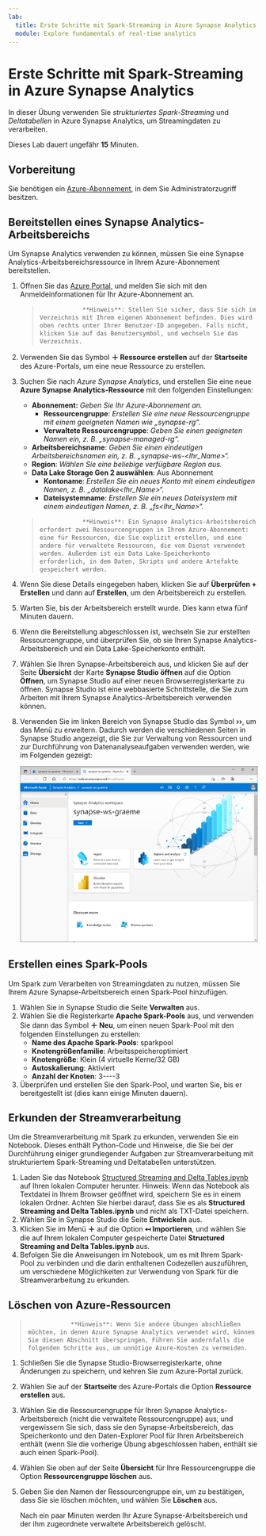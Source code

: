 ```yaml
---
lab:
  title: Erste Schritte mit Spark-Streaming in Azure Synapse Analytics
  module: Explore fundamentals of real-time analytics
---
```


# Erste Schritte mit Spark-Streaming in Azure Synapse Analytics

In dieser Übung verwenden Sie *strukturiertes Spark-Streaming* und *Deltatabellen* in Azure Synapse Analytics, um Streamingdaten zu verarbeiten.

Dieses Lab dauert ungefähr **15** Minuten.

## Vorbereitung

Sie benötigen ein [Azure-Abonnement](https://azure.microsoft.com/free), in dem Sie Administratorzugriff besitzen.

## Bereitstellen eines Synapse Analytics-Arbeitsbereichs

Um Synapse Analytics verwenden zu können, müssen Sie eine Synapse Analytics-Arbeitsbereichsressource in Ihrem Azure-Abonnement bereitstellen.

1. Öffnen Sie das [Azure Portal](https://portal.azure.com?azure-portal=true), und melden Sie sich mit den Anmeldeinformationen für Ihr Azure-Abonnement an.

    >                 **Hinweis**: Stellen Sie sicher, dass Sie sich im Verzeichnis mit Ihrem eigenen Abonnement befinden. Dies wird oben rechts unter Ihrer Benutzer-ID angegeben. Falls nicht, klicken Sie auf das Benutzersymbol, und wechseln Sie das Verzeichnis.

2. Verwenden Sie das Symbol **&#65291; Ressource erstellen** auf der **Startseite** des Azure-Portals, um eine neue Ressource zu erstellen.
3. Suchen Sie nach *Azure Synapse Analytics*, und erstellen Sie eine neue **Azure Synapse Analytics-Ressource** mit den folgenden Einstellungen:
    - **Abonnement:** *Geben Sie Ihr Azure-Abonnement an.*
        - **Ressourcengruppe**: *Erstellen Sie eine neue Ressourcengruppe mit einem geeigneten Namen wie „synapse-rg“.*
        - **Verwaltete Ressourcengruppe**: *Geben Sie einen geeigneten Namen ein, z. B. „synapse-managed-rg“.*
    - **Arbeitsbereichsname**: *Geben Sie einen eindeutigen Arbeitsbereichsnamen ein, z. B. „synapse-ws-<Ihr_Name>“.*
    - **Region**: *Wählen Sie eine beliebige verfügbare Region aus.*
    - **Data Lake Storage Gen 2 auswählen**: Aus Abonnement
        - **Kontoname**: *Erstellen Sie ein neues Konto mit einem eindeutigen Namen, z. B. „datalake<Ihr_Name>“.*
        - **Dateisystemname**: *Erstellen Sie ein neues Dateisystem mit einem eindeutigen Namen, z. B. „fs<Ihr_Name>“.*

    >                 **Hinweis**: Ein Synapse Analytics-Arbeitsbereich erfordert zwei Ressourcengruppen in Ihrem Azure-Abonnement: eine für Ressourcen, die Sie explizit erstellen, und eine andere für verwaltete Ressourcen, die vom Dienst verwendet werden. Außerdem ist ein Data Lake-Speicherkonto erforderlich, in dem Daten, Skripts und andere Artefakte gespeichert werden.

4. Wenn Sie diese Details eingegeben haben, klicken Sie auf **Überprüfen + Erstellen** und dann auf **Erstellen**, um den Arbeitsbereich zu erstellen.
5. Warten Sie, bis der Arbeitsbereich erstellt wurde. Dies kann etwa fünf Minuten dauern.
6. Wenn die Bereitstellung abgeschlossen ist, wechseln Sie zur erstellten Ressourcengruppe, und überprüfen Sie, ob sie Ihren Synapse Analytics-Arbeitsbereich und ein Data Lake-Speicherkonto enthält.
7. Wählen Sie Ihren Synapse-Arbeitsbereich aus, und klicken Sie auf der Seite **Übersicht** der Karte **Synapse Studio öffnen** auf die Option **Öffnen**, um Synapse Studio auf einer neuen Browserregisterkarte zu öffnen. Synapse Studio ist eine webbasierte Schnittstelle, die Sie zum Arbeiten mit Ihrem Synapse Analytics-Arbeitsbereich verwenden können.
8. Verwenden Sie im linken Bereich von Synapse Studio das Symbol **&rsaquo;&rsaquo;**, um das Menü zu erweitern. Dadurch werden die verschiedenen Seiten in Synapse Studio angezeigt, die Sie zur Verwaltung von Ressourcen und zur Durchführung von Datenanalyseaufgaben verwenden werden, wie im Folgenden gezeigt:

    ![Synapse Studio](images/synapse-studio.png)

## Erstellen eines Spark-Pools

Um Spark zum Verarbeiten von Streamingdaten zu nutzen, müssen Sie Ihrem Azure Synapse-Arbeitsbereich einen Spark-Pool hinzufügen.

1. Wählen Sie in Synapse Studio die Seite **Verwalten** aus.
2. Wählen Sie die Registerkarte **Apache Spark-Pools** aus, und verwenden Sie dann das Symbol **&#65291; Neu**, um einen neuen Spark-Pool mit den folgenden Einstellungen zu erstellen:
    - **Name des Apache Spark-Pools**: sparkpool
    - **Knotengrößenfamilie**: Arbeitsspeicheroptimiert
    - **Knotengröße**: Klein (4 virtuelle Kerne/32 GB)
    - **Autoskalierung**: Aktiviert
    - **Anzahl der Knoten**: 3----3
3. Überprüfen und erstellen Sie den Spark-Pool, und warten Sie, bis er bereitgestellt ist (dies kann einige Minuten dauern).

## Erkunden der Streamverarbeitung

Um die Streamverarbeitung mit Spark zu erkunden, verwenden Sie ein Notebook. Dieses enthält Python-Code und Hinweise, die Sie bei der Durchführung einiger grundlegender Aufgaben zur Streamverarbeitung mit strukturiertem Spark-Streaming und Deltatabellen unterstützen.

1. Laden Sie das Notebook [Structured Streaming and Delta Tables.ipynb](https://github.com/MicrosoftLearning/DP-900T00A-Azure-Data-Fundamentals/raw/master/streaming/Spark%20Structured%20Streaming%20and%20Delta%20Tables.ipynb) auf Ihren lokalen Computer herunter. Hinweis: Wenn das Notebook als Textdatei in Ihrem Browser geöffnet wird, speichern Sie es in einem lokalen Ordner. Achten Sie hierbei darauf, dass Sie es als **Structured Streaming and Delta Tables.ipynb** und nicht als TXT-Datei speichern.
2. Wählen Sie in Synapse Studio die Seite **Entwickeln** aus.
3. Klicken Sie im Menü **&#65291;** auf die Option **&#8612; Importieren**, und wählen Sie die auf Ihrem lokalen Computer gespeicherte Datei **Structured Streaming and Delta Tables.ipynb** aus.
4. Befolgen Sie die Anweisungen im Notebook, um es mit Ihrem Spark-Pool zu verbinden und die darin enthaltenen Codezellen auszuführen, um verschiedene Möglichkeiten zur Verwendung von Spark für die Streamverarbeitung zu erkunden.

## Löschen von Azure-Ressourcen

>                 **Hinweis**: Wenn Sie andere Übungen abschließen möchten, in denen Azure Synapse Analytics verwendet wird, können Sie diesen Abschnitt überspringen. Führen Sie andernfalls die folgenden Schritte aus, um unnötige Azure-Kosten zu vermeiden.

1. Schließen Sie die Synapse Studio-Browserregisterkarte, ohne Änderungen zu speichern, und kehren Sie zum Azure-Portal zurück.
1. Wählen Sie auf der **Startseite** des Azure-Portals die Option **Ressource erstellen** aus.
1. Wählen Sie die Ressourcengruppe für Ihren Synapse Analytics-Arbeitsbereich (nicht die verwaltete Ressourcengruppe) aus, und vergewissern Sie sich, dass sie den Synapse-Arbeitsbereich, das Speicherkonto und den Daten-Explorer Pool für Ihren Arbeitsbereich enthält (wenn Sie die vorherige Übung abgeschlossen haben, enthält sie auch einen Spark-Pool).
1. Wählen Sie oben auf der Seite **Übersicht** für Ihre Ressourcengruppe die Option **Ressourcengruppe löschen** aus.
1. Geben Sie den Namen der Ressourcengruppe ein, um zu bestätigen, dass Sie sie löschen möchten, und wählen Sie **Löschen** aus.

    Nach ein paar Minuten werden Ihr Azure Synapse-Arbeitsbereich und der ihm zugeordnete verwaltete Arbeitsbereich gelöscht.
